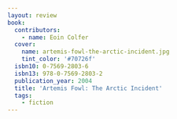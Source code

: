 ```yaml
---
layout: review
book:
  contributors:
    - name: Eoin Colfer
  cover:
    name: artemis-fowl-the-arctic-incident.jpg
    tint_color: '#70726f'
  isbn10: 0-7569-2803-6
  isbn13: 978-0-7569-2803-2
  publication_year: 2004
  title: 'Artemis Fowl: The Arctic Incident'
  tags:
    - fiction
---
```

